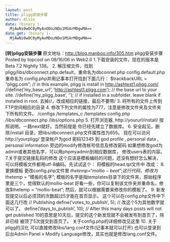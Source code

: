 ```yaml
---
layout: post
title: pligg安装步骤
author: Alvin
date: !binary |-
  MjAwNi0wOC0yMyAxODozNDo1MSArMDgwMA==
date_gmt: !binary |-
  MjAwNi0wOC0yMyAxMDozNDo1MSArMDgwMA==
---
```

<strong><span class="tpc_title">[转]pligg安装步骤</span></strong>
<span class="tpc_content">原文地址：<a href="http://blog.manboo.info/305.htm" target="_blank">http://blog.manboo.info/305.htm</a></span>
pligg安装步骤
Posted by topcool on 08/16/06 in Web2.0
1.下载安装的文件，现在的版本是Beta 7.2 Nightly 138。
2. 解压缩文件，找到pligg/libs/dbconnect.php.default，重命名为dbconnet.php
config.default.php 重命名为 config.php并用记事本打开找到下面几行：
$trackbackURL = “pligg.com”;
// in this example, pligg is install in http://ashtest1.pligg.com/
//define(&rsquo;my_base_url&rsquo;, &lsquo;http://ashtest1.pligg.com&rsquo;); // the base url to your site.
//define(&rsquo;my_pligg_base&rsquo;, &lsquo;&rsquo;); // if installed in a subfolder. leave blank if installed in root.
去掉//，改成相应的链接，最后不要带/
3. 将所有的文件上传到FTP空间相应的目录
4. 修改下列文件的属性为777，注意是修改文件夹及文件夹下所有的文件。
/configs
/templates_c
/templates
config.php
/libs/dbconnect.php
/libs/options.php
5. 打开浏览器, http://yoururl/install/ 按照说明，一路next就好。当然前提是
你已经先建立了数据库。
6. 安全起见，删除/install 目录，把libs/dbconnect.php文件属性改为655。
现在可以访问http://yourpligg/
登录帐户为god
密码12345
到 god profile , personal data , personal information 旁边的modify修改帐号信息及修改密码
如果想修改god为admin或者其他名字，可以用phpmyadmin到相应数据库，
修改users表的内容。
7.关于提交链接乱码的修改
这个应该是模板编码的问题，还没有想好怎么解决，可以将模板文件都用utf-8编码。先试试这个：
将模板的head.tpl文件中
<meta http-equiv="Content-Type" content="text/html; charset=iso-8859-1"/>
改成：
<meta http-equiv="Content-Type" content="text/html; charset=utf-8" />
8.更换模板
更改config.php文件里
$thetemp = “mollio-beat”;这行代码，修改为$thetemp = “模板的名字”;
模板的名字是指templates目录下的文件夹，原始程序里是三个，觉得默认的mollio-beat
好看一些，你可以复制该文件夹并重命名，修改$thetemp = “mollio-beat”;
然后，就可以根据需要来修改你的模板了。
9. 新发现提交以后必须顶的次数超过5才能在首页显示，
这个可以在config.php文件中下面这几行改
// Publishing
define(&rsquo;votes_to_publish&rsquo;, 5); // 改这个5为其他数字就可以了。
define(&rsquo;days_to_publish&rsquo;, 10); // After this many days posts will not get published
10的意思是10天后，提交的这个新发现就不会被发布到首页了，除非已经
被顶了5次提交到首页了。
关于config.php的详细修改见这里
10. 关于pligg的汉化
可以直接修改libs/lang.conf文件(记事本就可以打开)
也可以登录到后台Admin Panel &raquo; Modify Language修改，其实也就是修改lang.conf文件。
